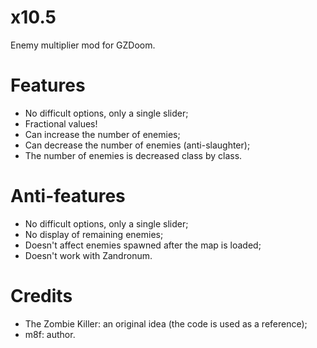 # x10.5

Enemy multiplier mod for GZDoom.

# Features

- No difficult options, only a single slider;
- Fractional values!
- Can increase the number of enemies;
- Can decrease the number of enemies (anti-slaughter);
- The number of enemies is decreased class by class.

# Anti-features

- No difficult options, only a single slider;
- No display of remaining enemies;
- Doesn't affect enemies spawned after the map is loaded;
- Doesn't work with Zandronum.

# Credits
- The Zombie Killer: an original idea (the code is used as a reference);
- m8f: author.
